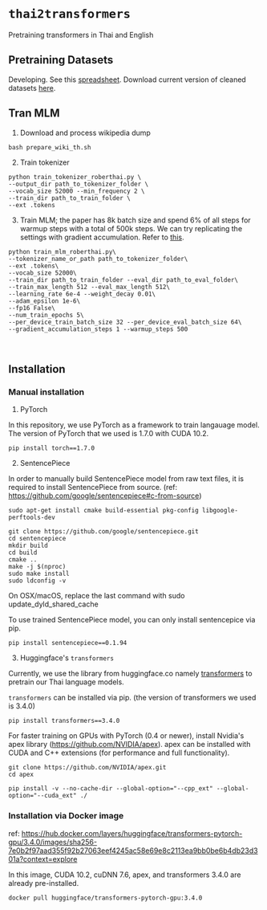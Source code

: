 # `thai2transformers`
Pretraining transformers in Thai and English

## Pretraining Datasets

Developing. See this [spreadsheet](https://docs.google.com/spreadsheets/d/1lQ06FT2RvBE8twKzvXeSe4w5CHnU29f8ZWMUcJdmRks/edit?usp=sharing). Download current version of cleaned datasets [here](https://drive.google.com/file/d/1oF7_COZJqGdIaDGMNI1rKdDCOEzVoZHq/view?usp=sharing).

## Tran MLM

1. Download and process wikipedia dump

```
bash prepare_wiki_th.sh
```

2. Train tokenizer

```
python train_tokenizer_roberthai.py \
--output_dir path_to_tokenizer_folder \
--vocab_size 52000 --min_frequency 2 \
--train_dir path_to_train_folder \
--ext .tokens

```

3. Train MLM; the paper has 8k batch size and spend 6% of all steps for warmup steps with a total of 500k steps. We can try replicating the settings with gradient accumulation. Refer to [this](https://arxiv.org/pdf/1907.11692.pdf).

```
python train_mlm_roberthai.py\
--tokenizer_name_or_path path_to_tokenizer_folder\
--ext .tokens\
--vocab_size 52000\
--train_dir path_to_train_folder --eval_dir path_to_eval_folder\
--train_max_length 512 --eval_max_length 512\
--learning_rate 6e-4 --weight_decay 0.01\
--adam_epsilon 1e-6\
--fp16 False\
--num_train_epochs 5\
--per_device_train_batch_size 32 --per_device_eval_batch_size 64\
--gradient_accumulation_steps 1 --warmup_steps 500
```


<br>

## Installation 

### Manual installation

1) PyTorch

In this repository, we use PyTorch as a framework to train langauage model. The version of PyTorch that we used is 1.7.0 with CUDA 10.2.

```
pip install torch==1.7.0
```

2) SentencePiece

In order to manually build SentencePiece model from raw text files, it is required to install SentencePiece from source. (ref: https://github.com/google/sentencepiece#c-from-source)

```
sudo apt-get install cmake build-essential pkg-config libgoogle-perftools-dev

git clone https://github.com/google/sentencepiece.git
cd sentencepiece
mkdir build
cd build
cmake ..
make -j $(nproc)
sudo make install
sudo ldconfig -v
```
On OSX/macOS, replace the last command with sudo update_dyld_shared_cache


To use trained SentencePiece model, you can only install sentencepice via pip.

```
pip install sentencepiece==0.1.94
```


3) Huggingface's `transformers` 


Currently, we use the library from huggingface.co namely [transformers](https://github.com/huggingface/transformers) to pretrain our Thai language models.

`transformers` can be installed via pip. (the version of transformers we used is 3.4.0)

```
pip install transformers==3.4.0
```


For faster training on GPUs with PyTorch (0.4 or newer), install Nvidia's apex library (https://github.com/NVIDIA/apex). apex can be installed with CUDA and C++ extensions (for performance and full functionality).

```
git clone https://github.com/NVIDIA/apex.git
cd apex

pip install -v --no-cache-dir --global-option="--cpp_ext" --global-option="--cuda_ext" ./
```


### Installation via Docker image

ref: https://hub.docker.com/layers/huggingface/transformers-pytorch-gpu/3.4.0/images/sha256-7e0b2f97aad355f92b27063eef4245ac58e69e8c2113ea9bb0be6b4db23d301a?context=explore

In this image, CUDA 10.2, cuDNN 7.6, apex, and transformers 3.4.0 are already pre-installed.

```
docker pull huggingface/transformers-pytorch-gpu:3.4.0
```

<br>
<br>

